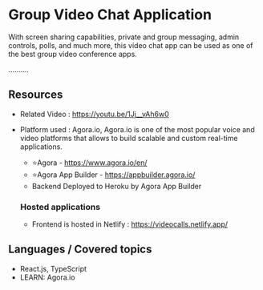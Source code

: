 # Group Video Chat Application

With screen sharing capabilities, private and group messaging, admin controls, polls, and much more, this video chat app can be used as one of the best group video conference apps.

..........

## Resources
+ Related Video : https://youtu.be/1Jj__vAh6w0
+ Platform used : Agora.io,  Agora.io is one of the most popular voice and video platforms that allows to build scalable and custom real-time applications. 
  + ⭐Agora -  https://www.agora.io/en/
  + ⭐Agora App Builder - https://appbuilder.agora.io/
  + Backend Deployed to Heroku by Agora App Builder

  ### Hosted applications
  + Frontend is hosted in Netlify : https://videocalls.netlify.app/

## Languages / Covered topics
+ React.js, TypeScript
+ LEARN: Agora.io

